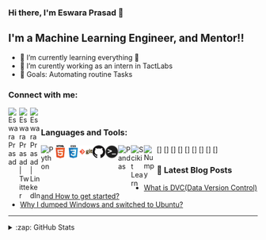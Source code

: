 ### Hi there, I'm Eswara Prasad  👋


## I'm a Machine Learning Engineer, and Mentor!!

- 🌱 I’m currently learning everything 🤣
- 👯 I’m curently working as an intern in TactLabs
- 🥅 Goals: Automating routine Tasks


### Connect with me:

[<img align="left" alt="Eswara Prasad" width="22px" src="https://www.vectorlogo.zone/logos/kaggle/kaggle-icon.svg" />][Kaggle]
[<img align="left" alt="Eswara Prasad | Twitter" width="22px" src="https://www.svgrepo.com/show/80427/twitter.svg" />][twitter]
[<img align="left" alt="Eswara Prasad | LinkedIn" width="22px" src="https://www.svgrepo.com/show/157006/linkedin.svg" />][linkedin]
<br />

### Languages and Tools:

[<img align="left" alt="Python" width="26px" src="https://external-content.duckduckgo.com/iu/?u=https%3A%2F%2Fcdn.icon-icons.com%2Ficons2%2F112%2FPNG%2F512%2Fpython_18894.png&f=1&nofb=1" />]
[<img align="left" alt="HTML5" width="26px" src="https://raw.githubusercontent.com/github/explore/80688e429a7d4ef2fca1e82350fe8e3517d3494d/topics/html/html.png" />]
[<img align="left" alt="CSS3" width="26px" src="https://raw.githubusercontent.com/github/explore/80688e429a7d4ef2fca1e82350fe8e3517d3494d/topics/css/css.png" />]
[<img align="left" alt="Git" width="26px" src="https://raw.githubusercontent.com/github/explore/80688e429a7d4ef2fca1e82350fe8e3517d3494d/topics/git/git.png" />]
[<img align="left" alt="GitHub" width="26px" src="https://raw.githubusercontent.com/github/explore/78df643247d429f6cc873026c0622819ad797942/topics/github/github.png" />]
[<img align="left" alt="Terminal" width="26px" src="https://raw.githubusercontent.com/github/explore/80688e429a7d4ef2fca1e82350fe8e3517d3494d/topics/terminal/terminal.png" />]
[<img align="left" alt="Pandas" width="26px" src="https://www.svgrepo.com/show/306534/pandas.svg" />]
[<img align="left" alt="Scikit Learn" width="26px" src="https://external-content.duckduckgo.com/iu/?u=https%3A%2F%2Fe7.pngegg.com%2Fpngimages%2F905%2F45%2Fpng-clipart-scikit-learn-python-scikit-logo-brand-learning-text-computer.png&f=1&nofb=1" />]
[<img align="left" alt="Numpy" width="26px" src="https://external-content.duckduckgo.com/iu/?u=https%3A%2F%2Fuser-images.githubusercontent.com%2F98330%2F63813335-20cd4b80-c8e2-11e9-9c04-e4dbf7285aa1.png&f=1&nofb=1" />]



### 📕 Latest Blog Posts

<!-- BLOG-POST-LIST:START -->
- [What is DVC(Data Version Control) and How to get started?](https://medium.com/featurepreneur/what-is-dvc-data-version-control-and-how-to-get-started-25bf3991e6a4)
- [Why I dumped Windows and switched to Ubuntu?](https://medium.com/featurepreneur/why-i-dumped-windows-and-switched-to-ubuntu-f95277bb555e)
<!-- BLOG-POST-LIST:END -->
---


<details>
  <summary>:zap: GitHub Stats</summary>

  <img align="left" alt="Eswara Prasad's GitHub Stats" src="https://github-readme-stats.vercel.app/api?username=eswaraprasad001&show_icons=true&hide_border=true" />

</details>

[twitter]: https://twitter.com/Eswarpd001
[kaggle]: https://www.kaggle.com/eswarpd001
[linkedin]:https://www.linkedin.com/in/eswara-prasad/

